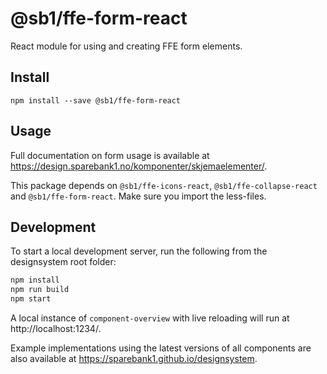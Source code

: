 # @sb1/ffe-form-react

React module for using and creating FFE form elements.

## Install

```
npm install --save @sb1/ffe-form-react
```

## Usage

Full documentation on form usage is available at https://design.sparebank1.no/komponenter/skjemaelementer/.

This package depends on `@sb1/ffe-icons-react`, `@sb1/ffe-collapse-react` and `@sb1/ffe-form-react`.
Make sure you import the less-files.

## Development

To start a local development server, run the following from the designsystem root folder:

```bash
npm install
npm run build
npm start
```

A local instance of `component-overview` with live reloading will run at http://localhost:1234/.

Example implementations using the latest versions of all components are also available at https://sparebank1.github.io/designsystem.
